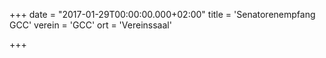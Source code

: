 +++
date = "2017-01-29T00:00:00.000+02:00"
title = 'Senatorenempfang GCC'
verein = 'GCC'
ort = 'Vereinssaal'

+++

      
